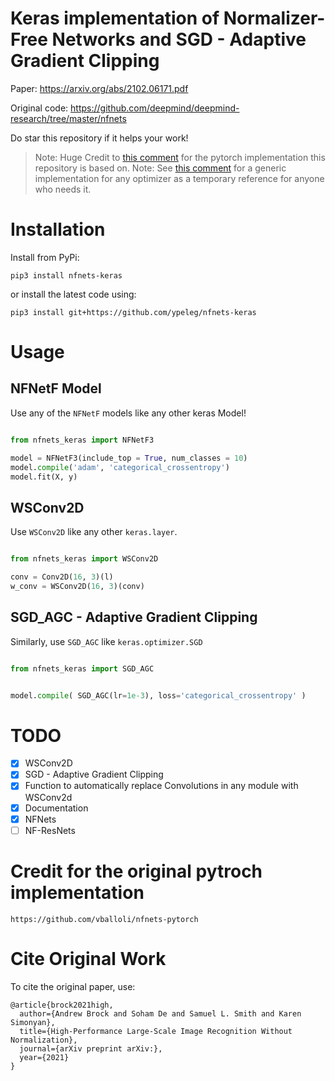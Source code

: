 
# Keras implementation of Normalizer-Free Networks and SGD - Adaptive Gradient Clipping

Paper: https://arxiv.org/abs/2102.06171.pdf

Original code: https://github.com/deepmind/deepmind-research/tree/master/nfnets

Do star this repository if it helps your work!

> Note: Huge Credit to [this comment](https://github.com/vballoli/nfnets-pytorch) for the pytorch implementation this repository is based on.
> Note: See [this comment](https://github.com/vballoli/nfnets-pytorch/issues/1#issuecomment-778853439) for a generic implementation for any optimizer as a temporary reference for anyone who needs it.

# Installation

Install from PyPi:

`pip3 install nfnets-keras`

or install the latest code using:

`pip3 install git+https://github.com/ypeleg/nfnets-keras`
# Usage
## NFNetF Model



Use any of the `NFNetF` models like any other keras Model!

```python

from nfnets_keras import NFNetF3

model = NFNetF3(include_top = True, num_classes = 10)
model.compile('adam', 'categorical_crossentropy')
model.fit(X, y)

```



## WSConv2D
Use `WSConv2D` like any other `keras.layer`.

```python

from nfnets_keras import WSConv2D

conv = Conv2D(16, 3)(l)
w_conv = WSConv2D(16, 3)(conv)
```


## SGD_AGC - Adaptive Gradient Clipping

Similarly, use `SGD_AGC` like `keras.optimizer.SGD`
```python

from nfnets_keras import SGD_AGC


model.compile( SGD_AGC(lr=1e-3), loss='categorical_crossentropy' )
```

# TODO
- [x] WSConv2D
- [x] SGD - Adaptive Gradient Clipping
- [x] Function to automatically replace Convolutions in any module with WSConv2d
- [x] Documentation
- [x] NFNets
- [ ] NF-ResNets

# Credit for the original pytroch implementation 
```
https://github.com/vballoli/nfnets-pytorch
```

# Cite Original Work

To cite the original paper, use:
```
@article{brock2021high,
  author={Andrew Brock and Soham De and Samuel L. Smith and Karen Simonyan},
  title={High-Performance Large-Scale Image Recognition Without Normalization},
  journal={arXiv preprint arXiv:},
  year={2021}
}
```
